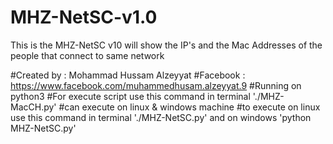 # MHZ-NetSC-v1.0
This is the MHZ-NetSC v10 will show the IP's and the Mac Addresses of the people that connect to same network 

#Created by : Mohammad Hussam Alzeyyat 
#Facebook : https://www.facebook.com/muhammedhusam.alzeyyat.9 
#Running on python3 
#For execute script use this command in terminal './MHZ-MacCH.py' 
#can execute on linux & windows machine
#to execute on linux use this command in terminal './MHZ-NetSC.py' and on windows 'python MHZ-NetSC.py'

